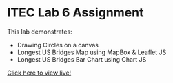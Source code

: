 # ITEC Lab 6 Assignment
This lab demonstrates:
<ul>
    <li>Drawing Circles on a canvas</li>
    <li>Longest US Bridges Map using MapBox & Leaflet JS</li>
    <li>Longest US Bridges Bar Chart using Chart JS</li>
</ul>

<a href="https://myverdict.github.io/ITEC-lab6-assignment/">
    Click here to view live!</a>
